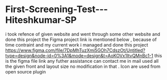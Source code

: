 # First-Screening-Test---Hiteshkumar-SP
i took refence of given website and went through some other website and done this project 
the Figma project link is mentioned below  , because of time contraint and my current work i managed and done this project 
https://www.figma.com/file/7DpMhTuzXmi5GOh7CdszOt/Untitled?type=design&node-id=0%3A1&mode=design&t=AoKOVx1ItvQMnBc1-1
this is the figma file link 
any futher assistance can contact me in mail
used all the given front and layout size no modification in that . 
Icon are used from open source plugin 
